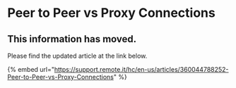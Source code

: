# Peer to Peer vs Proxy Connections

## This information has moved.

Please find the updated article at the link below.

{% embed url="https://support.remote.it/hc/en-us/articles/360044788252-Peer-to-Peer-vs-Proxy-Connections" %}



